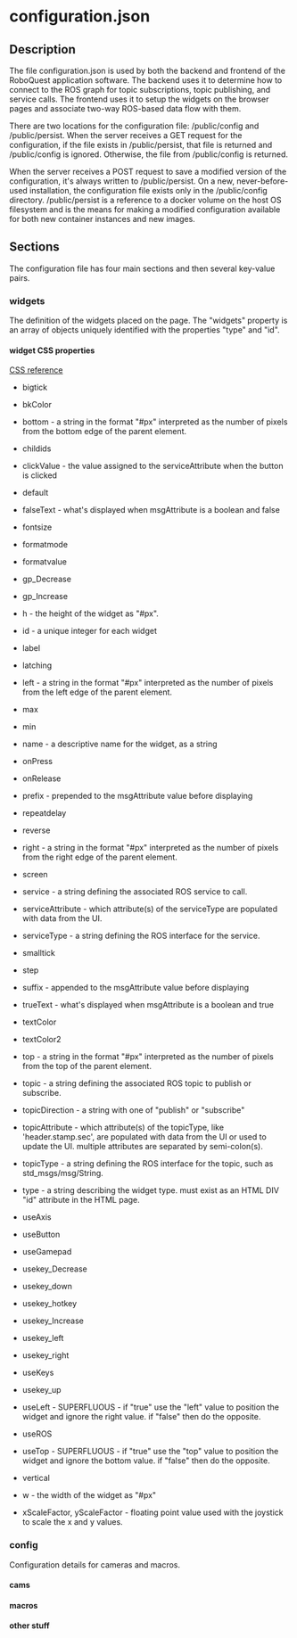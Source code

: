 # configuration.json

## Description

The file configuration.json is used by both the backend and frontend of the RoboQuest
application software. The backend uses it to determine how to connect to the ROS
graph for topic subscriptions, topic publishing, and service calls. The frontend
uses it to setup the widgets on the browser pages and associate two-way ROS-based 
data flow with them.

There are two locations for the configuration file: /public/config and
/public/persist. When the server receives a GET request for the configuration, if
the file exists in /public/persist, that file is returned and /public/config is ignored.
Otherwise, the file from /public/config is returned.

When the server receives a POST request to save a modified version of the
configuration, it's always written to /public/persist. On a new, never-before-used
installation, the configuration file exists only in the /public/config directory.
/public/persist is a reference to a docker volume on the host OS filesystem and is
the means for making a modified configuration available for both new container instances
and new images.

## Sections

The configuration file has four main sections and then several key-value pairs.

### widgets

The definition of the widgets placed on the page. The "widgets" property is
an array of objects uniquely identified with the properties "type" and "id".

#### widget CSS properties

[CSS reference](https://www.w3schools.com/cssref/index.php)

* bigtick
* bkColor
* bottom - a string in the format "#px" interpreted as the number of pixels from
           the bottom edge of the parent element.
* childids
* clickValue - the value assigned to the serviceAttribute when the button is clicked
* default
* falseText - what's displayed when msgAttribute is a boolean and false
* fontsize
* formatmode
* formatvalue
* gp_Decrease
* gp_Increase
* h - the height of the widget as "#px".
* id - a unique integer for each widget
* label
* latching
* left - a string in the format "#px" interpreted as the number of pixels from
         the left edge of the parent element.
* max
* min

* name - a descriptive name for the widget, as a string
* onPress
* onRelease
* prefix - prepended to the msgAttribute value before displaying
* repeatdelay
* reverse
* right - a string in the format "#px" interpreted as the number of pixels from
         the right edge of the parent element.
* screen
* service - a string defining the associated ROS service to call.
* serviceAttribute - which attribute(s) of the serviceType are populated with data from the UI.
* serviceType - a string defining the ROS interface for the service.
* smalltick
* step
* suffix - appended to the msgAttribute value before displaying
* trueText - what's displayed when msgAttribute is a boolean and true
* textColor
* textColor2
* top - a string in the format "#px" interpreted as the number of pixels from
        the top of the parent element.
* topic - a string defining the associated ROS topic to publish or subscribe.
* topicDirection - a string with one of "publish" or "subscribe"
* topicAttribute - which attribute(s) of the topicType, like 'header.stamp.sec', are populated
                   with data from the UI or used to update the UI. multiple attributes are
                   separated by semi-colon(s).
* topicType - a string defining the ROS interface for the topic, such as std_msgs/msg/String.
* type - a string describing the widget type. must exist as an HTML DIV "id"
         attribute in the HTML page.
* useAxis
* useButton
* useGamepad
* usekey_Decrease
* usekey_down
* usekey_hotkey
* usekey_Increase
* usekey_left
* usekey_right
* useKeys
* usekey_up
* useLeft - SUPERFLUOUS - if "true" use the "left" value to position the widget and ignore the right
            value. if "false" then do the opposite.
* useROS
* useTop - SUPERFLUOUS - if "true" use the "top" value to position the widget and ignore the bottom
           value. if "false" then do the opposite.
* vertical
* w - the width of the widget as "#px"
* xScaleFactor, yScaleFactor - floating point value used with the joystick to scale
                               the x and y values.

### config

Configuration details for cameras and macros.

#### cams

#### macros

#### other stuff
